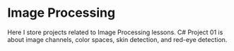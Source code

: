 # Image Processing
Here I store projects related to Image Processing lessons.
C# Project 01 is about image channels, color spaces, skin detection, and red-eye detection.
